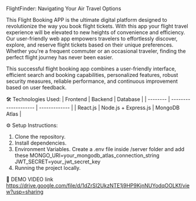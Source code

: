 FlightFinder: Navigating Your Air Travel Options

This Flight Booking APP is the ultimate digital platform designed to revolutionize the way you book flight tickets. With this app your flight travel experience will be elevated to new heights of convenience and efficiency. Our user-friendly web app empowers travelers to effortlessly discover, explore, and reserve flight tickets based on their unique preferences. Whether you're a frequent commuter or an occasional traveler, finding the perfect flight journey has never been easier.

This successful flight booking app combines a user-friendly interface, efficient search and booking capabilities, personalized features, robust security measures, reliable performance, and continuous improvement based on user feedback.

🛠️ Technologies Used:
| Frontend | Backend              | Database      |
| -------- | -------------------- | ------------- |
| React.js | Node.js + Express.js | MongoDB Atlas |

⚙️ Setup Instructions:
1. Clone the repository.
2. Install dependencies.
3. Environment Variables.
   Create a .env file inside /server folder and add these
   MONGO_URI=your_mongodb_atlas_connection_string
   JWT_SECRET=your_jwt_secret_key
4. Running the project locally.

🎥 DEMO VIDEO link
  https://drive.google.com/file/d/1dZrSI2UkzNTE1j9HP9KjnNUYodqOOLKf/view?usp=sharing

